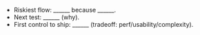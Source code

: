 - Riskiest flow: ______ because ______.
- Next test: ______ (why).
- First control to ship: ______ (tradeoff: perf/usability/complexity).
